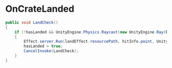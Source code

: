 <Badge type="danger" text="Carbon Compatible"/><Badge type="warning" text="Oxide Compatible"/>
# OnCrateLanded
```csharp
public void LandCheck()
{
	if (!hasLanded && UnityEngine.Physics.Raycast(new UnityEngine.Ray(base.transform.position + UnityEngine.Vector3.up * 0.5f, UnityEngine.Vector3.down), out var hitInfo, 1f, 1084293377))
	{
		Effect.server.Run(landEffect.resourcePath, hitInfo.point, UnityEngine.Vector3.up);
		hasLanded = true;
		CancelInvoke(LandCheck);
	}
}

```
